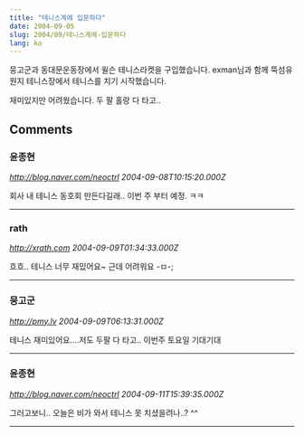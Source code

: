 ```yaml
---
title: "테니스계에 입문하다"
date: 2004-09-05
slug: 2004/09/테니스계에-입문하다
lang: ko
---
```


뭉고군과 동대문운동장에서 윌슨 테니스라켓을 구입했습니다.
exman님과 함께 뚝섬유원지 테니스장에서 테니스를 치기 시작했습니다.

재미있지만 어려웠습니다. 두 팔 홀랑 다 타고..

## Comments

### 윤종현
*http://blog.naver.com/neoctrl*
*2004-09-08T10:15:20.000Z*

회사 내 테니스 동호회 만든다길래.. 이번 주 부터 예정. ㅋㅋ

---

### rath
*http://xrath.com*
*2004-09-09T01:34:33.000Z*

흐흐.. 테니스 너무 재밌어요~
근데 어려워요 -ㅁ-;

---

### 뭉고군
*http://pmy.lv*
*2004-09-09T06:13:31.000Z*

테니스 재미있어요....저도 두팔 다 타고..
이번주 토요일 기대기대

---

### 윤종현
*http://blog.naver.com/neoctrl*
*2004-09-11T15:39:35.000Z*

그러고보니.. 오늘은 비가 와서 테니스 못 치셨을려나..? ^^

---

